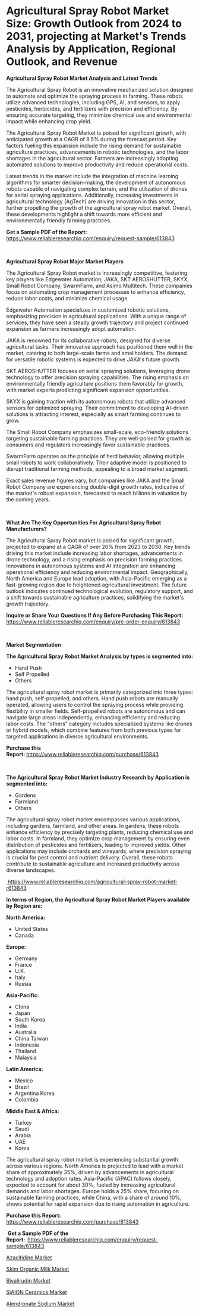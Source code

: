 <p><h1>Agricultural Spray Robot Market Size: Growth Outlook from 2024 to 2031, projecting at Market's Trends Analysis by Application, Regional Outlook, and Revenue</h1></p><p><strong>Agricultural Spray Robot Market Analysis and Latest Trends</strong></p>
<p><p>The Agricultural Spray Robot is an innovative mechanized solution designed to automate and optimize the spraying process in farming. These robots utilize advanced technologies, including GPS, AI, and sensors, to apply pesticides, herbicides, and fertilizers with precision and efficiency. By ensuring accurate targeting, they minimize chemical use and environmental impact while enhancing crop yield.</p><p>The Agricultural Spray Robot Market is poised for significant growth, with anticipated growth at a CAGR of 8.5% during the forecast period. Key factors fueling this expansion include the rising demand for sustainable agriculture practices, advancements in robotic technologies, and the labor shortages in the agricultural sector. Farmers are increasingly adopting automated solutions to improve productivity and reduce operational costs.</p><p>Latest trends in the market include the integration of machine learning algorithms for smarter decision-making, the development of autonomous robots capable of navigating complex terrain, and the utilization of drones for aerial spraying applications. Additionally, increasing investments in agricultural technology (AgTech) are driving innovation in this sector, further propelling the growth of the agricultural spray robot market. Overall, these developments highlight a shift towards more efficient and environmentally friendly farming practices.</p></p>
<p><strong>Get a Sample PDF of the Report:&nbsp;</strong> <a href="https://www.reliableresearchiq.com/enquiry/request-sample/613843?utm_campaign=101&utm_medium=2&utm_source=Github&utm_content=ia&utm_term=11122024&utm_id=agricultural-spray-robot">https://www.reliableresearchiq.com/enquiry/request-sample/613843</a></p>
<p>&nbsp;</p>
<p><strong>Agricultural Spray Robot Major Market Players</strong></p>
<p><p>The Agricultural Spray Robot market is increasingly competitive, featuring key players like Edgewater Automation, JAKA, SKT AEROSHUTTER, SKYX, Small Robot Company, SwarmFarm, and Asimo Multitech. These companies focus on automating crop management processes to enhance efficiency, reduce labor costs, and minimize chemical usage.</p><p>Edgewater Automation specializes in customized robotic solutions, emphasizing precision in agricultural applications. With a unique range of services, they have seen a steady growth trajectory and project continued expansion as farmers increasingly adopt automation.</p><p>JAKA is renowned for its collaborative robots, designed for diverse agricultural tasks. Their innovative approach has positioned them well in the market, catering to both large-scale farms and smallholders. The demand for versatile robotic systems is expected to drive JAKA's future growth.</p><p>SKT AEROSHUTTER focuses on aerial spraying solutions, leveraging drone technology to offer precision spraying capabilities. The rising emphasis on environmentally friendly agriculture positions them favorably for growth, with market experts predicting significant expansion opportunities.</p><p>SKYX is gaining traction with its autonomous robots that utilize advanced sensors for optimized spraying. Their commitment to developing AI-driven solutions is attracting interest, especially as smart farming continues to grow.</p><p>The Small Robot Company emphasizes small-scale, eco-friendly solutions targeting sustainable farming practices. They are well-poised for growth as consumers and regulators increasingly favor sustainable practices.</p><p>SwarmFarm operates on the principle of herd behavior, allowing multiple small robots to work collaboratively. Their adaptive model is positioned to disrupt traditional farming methods, appealing to a broad market segment.</p><p>Exact sales revenue figures vary, but companies like JAKA and the Small Robot Company are experiencing double-digit growth rates, indicative of the market's robust expansion, forecasted to reach billions in valuation by the coming years.</p></p>
<p>&nbsp;</p>
<p><strong>What Are The Key Opportunities For Agricultural Spray Robot Manufacturers?</strong></p>
<p><p>The Agricultural Spray Robot market is poised for significant growth, projected to expand at a CAGR of over 20% from 2023 to 2030. Key trends driving this market include increasing labor shortages, advancements in drone technology, and a rising emphasis on precision farming practices. Innovations in autonomous systems and AI integration are enhancing operational efficiency and reducing environmental impact. Geographically, North America and Europe lead adoption, with Asia-Pacific emerging as a fast-growing region due to heightened agricultural investment. The future outlook indicates continued technological evolution, regulatory support, and a shift towards sustainable agriculture practices, solidifying the market's growth trajectory.</p></p>
<p><strong>Inquire or Share Your Questions If Any Before Purchasing This Report:</strong> <a href="https://www.reliableresearchiq.com/enquiry/pre-order-enquiry/613843?utm_campaign=101&utm_medium=2&utm_source=Github&utm_content=ia&utm_term=11122024&utm_id=agricultural-spray-robot">https://www.reliableresearchiq.com/enquiry/pre-order-enquiry/613843</a></p>
<p>&nbsp;</p>
<p><strong>Market Segmentation</strong></p>
<p><strong>The Agricultural Spray Robot Market Analysis by types is segmented into:</strong></p>
<p><ul><li>Hand Push</li><li>Self Propelled</li><li>Others</li></ul></p>
<p><p>The agricultural spray robot market is primarily categorized into three types: hand push, self-propelled, and others. Hand push robots are manually operated, allowing users to control the spraying process while providing flexibility in smaller fields. Self-propelled robots are autonomous and can navigate large areas independently, enhancing efficiency and reducing labor costs. The "others" category includes specialized systems like drones or hybrid models, which combine features from both previous types for targeted applications in diverse agricultural environments.</p></p>
<p><strong>Purchase this Report:&nbsp;</strong><a href="https://www.reliableresearchiq.com/purchase/613843?utm_campaign=101&utm_medium=2&utm_source=Github&utm_content=ia&utm_term=11122024&utm_id=agricultural-spray-robot">https://www.reliableresearchiq.com/purchase/613843</a></p>
<p>&nbsp;</p>
<p><strong>The Agricultural Spray Robot Market Industry Research by Application is segmented into:</strong></p>
<p><ul><li>Gardens</li><li>Farmland</li><li>Others</li></ul></p>
<p><p>The agricultural spray robot market encompasses various applications, including gardens, farmland, and other areas. In gardens, these robots enhance efficiency by precisely targeting plants, reducing chemical use and labor costs. In farmland, they optimize crop management by ensuring even distribution of pesticides and fertilizers, leading to improved yields. Other applications may include orchards and vineyards, where precision spraying is crucial for pest control and nutrient delivery. Overall, these robots contribute to sustainable agriculture and increased productivity across diverse landscapes.</p></p>
<p><a href="https://www.reliableresearchiq.com/agricultural-spray-robot-market-r613843?utm_campaign=101&utm_medium=2&utm_source=Github&utm_content=ia&utm_term=11122024&utm_id=agricultural-spray-robot">&nbsp;https://www.reliableresearchiq.com/agricultural-spray-robot-market-r613843</a></p>
<p><strong>In terms of Region, the Agricultural Spray Robot Market Players available by Region are:</strong></p>
<p>
    <p> <strong> North America: </strong>
        <ul>
            <li>United States</li>
            <li>Canada</li>
        </ul>
        </p> 
    <p> <strong> Europe: </strong>
        <ul>
            <li>Germany</li>
            <li>France</li>
            <li>U.K.</li>
            <li>Italy</li>
            <li>Russia</li>
        </ul>
        </p> 
    <p> <strong> Asia-Pacific: </strong>
        <ul>
            <li>China</li>
            <li>Japan</li>
            <li>South Korea</li>
            <li>India</li>
            <li>Australia</li>
            <li>China Taiwan</li>
            <li>Indonesia</li>
            <li>Thailand</li>
            <li>Malaysia</li>
        </ul>
        </p> 
    <p> <strong> Latin America: </strong>
        <ul>
            <li>Mexico</li>
            <li>Brazil</li>
            <li>Argentina Korea</li>
            <li>Colombia</li>
        </ul>
        </p> 
    <p> <strong> Middle East & Africa: </strong>
        <ul>
            <li>Turkey</li>
            <li>Saudi</li>
            <li>Arabia</li>
            <li>UAE</li>
            <li>Korea</li>
        </ul>
    </p>
    </p>
<p><p>The agricultural spray robot market is experiencing substantial growth across various regions. North America is projected to lead with a market share of approximately 35%, driven by advancements in agricultural technology and adoption rates. Asia-Pacific (APAC) follows closely, expected to account for about 30%, fueled by increasing agricultural demands and labor shortages. Europe holds a 25% share, focusing on sustainable farming practices, while China, with a share of around 10%, shows potential for rapid expansion due to rising automation in agriculture.</p></p>
<p><strong>Purchase this Report: </strong><a href="https://www.reliableresearchiq.com/purchase/613843?utm_campaign=101&utm_medium=2&utm_source=Github&utm_content=ia&utm_term=11122024&utm_id=agricultural-spray-robot">https://www.reliableresearchiq.com/purchase/613843</a></p>
<p>&nbsp;<strong>Get a Sample PDF of the Report:&nbsp;&nbsp;</strong><a href="https://www.reliableresearchiq.com/enquiry/request-sample/613843?utm_campaign=101&utm_medium=2&utm_source=Github&utm_content=ia&utm_term=11122024&utm_id=agricultural-spray-robot">https://www.reliableresearchiq.com/enquiry/request-sample/613843</a></p>
<p><strong></strong></p>
<p><p><a href="https://www.linkedin.com/pulse/finding-growth-prospectsaided-through-azacitidine-market-studys-dmccf?utm_campaign=101&utm_medium=2&utm_source=Github&utm_content=ia&utm_term=11122024&utm_id=agricultural-spray-robot">Azacitidine Market</a></p><p><a href="https://www.linkedin.com/pulse/skim-organic-milk-market-matrix-applications-types-cagr-3xoaf?utm_campaign=101&utm_medium=2&utm_source=Github&utm_content=ia&utm_term=11122024&utm_id=agricultural-spray-robot">Skim Organic Milk Market</a></p><p><a href="https://www.linkedin.com/pulse/bivalirudin-market-growth-outlook-2024-2031-in-depth-analysis-ra5wf?utm_campaign=101&utm_medium=2&utm_source=Github&utm_content=ia&utm_term=11122024&utm_id=agricultural-spray-robot">Bivalirudin Market</a></p><p><a href="https://www.linkedin.com/pulse/analytics-driven-insights-sialon-ceramics-market-revenue-growth-iexwe?utm_campaign=101&utm_medium=2&utm_source=Github&utm_content=ia&utm_term=11122024&utm_id=agricultural-spray-robot">SiAlON Ceramics Market</a></p><p><a href="https://www.linkedin.com/pulse/alendronate-sodium-market-analysis-indicates-favorable-growth-vwazf?utm_campaign=101&utm_medium=2&utm_source=Github&utm_content=ia&utm_term=11122024&utm_id=agricultural-spray-robot">Alendronate Sodium Market</a></p></p>